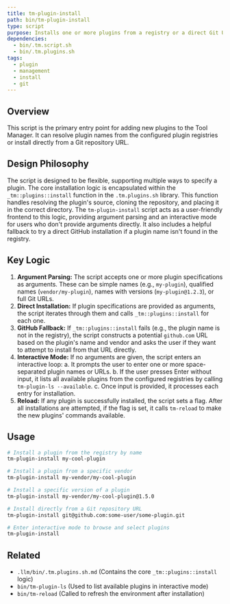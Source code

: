 ```yaml
---
title: tm-plugin-install
path: bin/tm-plugin-install
type: script
purpose: Installs one or more plugins from a registry or a direct Git URL.
dependencies:
  - bin/.tm.script.sh
  - bin/.tm.plugins.sh
tags:
  - plugin
  - management
  - install
  - git
---
```


## Overview
This script is the primary entry point for adding new plugins to the Tool Manager. It can resolve plugin names from the configured plugin registries or install directly from a Git repository URL.

## Design Philosophy
The script is designed to be flexible, supporting multiple ways to specify a plugin. The core installation logic is encapsulated within the `_tm::plugins::install` function in the `.tm.plugins.sh` library. This function handles resolving the plugin's source, cloning the repository, and placing it in the correct directory. The `tm-plugin-install` script acts as a user-friendly frontend to this logic, providing argument parsing and an interactive mode for users who don't provide arguments directly. It also includes a helpful fallback to try a direct GitHub installation if a plugin name isn't found in the registry.

## Key Logic
1.  **Argument Parsing:** The script accepts one or more plugin specifications as arguments. These can be simple names (e.g., `my-plugin`), qualified names (`vendor/my-plugin`), names with versions (`my-plugin@1.2.3`), or full Git URLs.
2.  **Direct Installation:** If plugin specifications are provided as arguments, the script iterates through them and calls `_tm::plugins::install` for each one.
3.  **GitHub Fallback:** If `_tm::plugins::install` fails (e.g., the plugin name is not in the registry), the script constructs a potential `github.com` URL based on the plugin's name and vendor and asks the user if they want to attempt to install from that URL directly.
4.  **Interactive Mode:** If no arguments are given, the script enters an interactive loop:
    a. It prompts the user to enter one or more space-separated plugin names or URLs.
    b. If the user presses Enter without input, it lists all available plugins from the configured registries by calling `tm-plugin-ls --available`.
    c. Once input is provided, it processes each entry for installation.
5.  **Reload:** If any plugin is successfully installed, the script sets a flag. After all installations are attempted, if the flag is set, it calls `tm-reload` to make the new plugins' commands available.

## Usage
```bash
# Install a plugin from the registry by name
tm-plugin-install my-cool-plugin

# Install a plugin from a specific vendor
tm-plugin-install my-vendor/my-cool-plugin

# Install a specific version of a plugin
tm-plugin-install my-vendor/my-cool-plugin@1.5.0

# Install directly from a Git repository URL
tm-plugin-install git@github.com:some-user/some-plugin.git

# Enter interactive mode to browse and select plugins
tm-plugin-install
```

## Related
- `.llm/bin/.tm.plugins.sh.md` (Contains the core `_tm::plugins::install` logic)
- `bin/tm-plugin-ls` (Used to list available plugins in interactive mode)
- `bin/tm-reload` (Called to refresh the environment after installation)